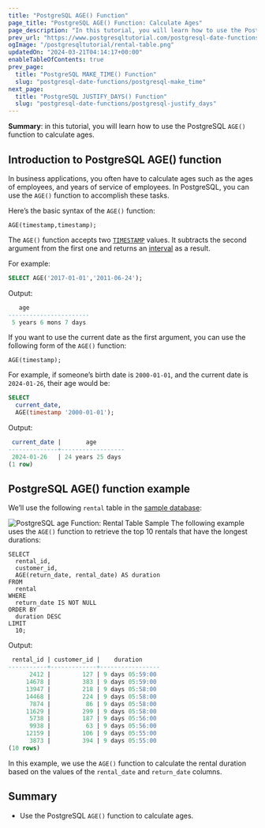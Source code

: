```yaml
---
title: "PostgreSQL AGE() Function"
page_title: "PostgreSQL AGE() Function: Calculate Ages"
page_description: "In this tutorial, you will learn how to use the PostgreSQL AGE() function to calculate ages based on two timestamps."
prev_url: "https://www.postgresqltutorial.com/postgresql-date-functions/postgresql-age/"
ogImage: "/postgresqltutorial/rental-table.png"
updatedOn: "2024-03-21T04:14:17+00:00"
enableTableOfContents: true
prev_page: 
  title: "PostgreSQL MAKE_TIME() Function"
  slug: "postgresql-date-functions/postgresql-make_time"
next_page: 
  title: "PostgreSQL JUSTIFY_DAYS() Function"
  slug: "postgresql-date-functions/postgresql-justify_days"
---
```





**Summary**: in this tutorial, you will learn how to use the PostgreSQL `AGE()` function to calculate ages.


## Introduction to PostgreSQL AGE() function

In business applications, you often have to calculate ages such as the ages of employees, and years of service of employees. In PostgreSQL, you can use the `AGE()` function to accomplish these tasks.

Here’s the basic syntax of the `AGE()` function:


```shellsql
AGE(timestamp,timestamp);
```
The `AGE()` function accepts two [`TIMESTAMP`](../postgresql-tutorial/postgresql-timestamp) values. It subtracts the second argument from the first one and returns an [interval](../postgresql-tutorial/postgresql-interval) as a result.

For example:


```sql
SELECT AGE('2017-01-01','2011-06-24');
```
Output:


```sql
   age
-----------------------
 5 years 6 mons 7 days
```
If you want to use the current date as the first argument, you can use the following form of the `AGE()` function:


```shell
AGE(timestamp);
```
For example, if someone’s birth date is `2000-01-01`, and the current date is `2024-01-26`, their age would be:


```sql
SELECT 
  current_date, 
  AGE(timestamp '2000-01-01');
```
Output:


```sql
 current_date |       age
--------------+------------------
 2024-01-26   | 24 years 25 days
(1 row)
```

## PostgreSQL AGE() function example

We’ll use the following `rental` table in the [sample database](../postgresql-getting-started/postgresql-sample-database):


![PostgreSQL age Function: Rental Table Sample](/postgresqltutorial/rental-table.png)
The following example uses the `AGE()` function to retrieve the top 10 rentals that have the longest durations:


```
SELECT 
  rental_id, 
  customer_id, 
  AGE(return_date, rental_date) AS duration 
FROM 
  rental 
WHERE 
  return_date IS NOT NULL 
ORDER BY 
  duration DESC 
LIMIT 
  10;
```
Output:


```sql
 rental_id | customer_id |    duration
-----------+-------------+-----------------
      2412 |         127 | 9 days 05:59:00
     14678 |         383 | 9 days 05:59:00
     13947 |         218 | 9 days 05:58:00
     14468 |         224 | 9 days 05:58:00
      7874 |          86 | 9 days 05:58:00
     11629 |         299 | 9 days 05:58:00
      5738 |         187 | 9 days 05:56:00
      9938 |          63 | 9 days 05:56:00
     12159 |         106 | 9 days 05:55:00
      3873 |         394 | 9 days 05:55:00
(10 rows)

```
In this example, we use the `AGE()` function to calculate the rental duration based on the values of the `rental_date` and `return_date` columns.


## Summary

* Use the PostgreSQL `AGE()` function to calculate ages.

